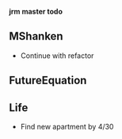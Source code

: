 __jrm master todo__

## MShanken
  * Continue with refactor

## FutureEquation
  

## Life
  * Find new apartment by 4/30

